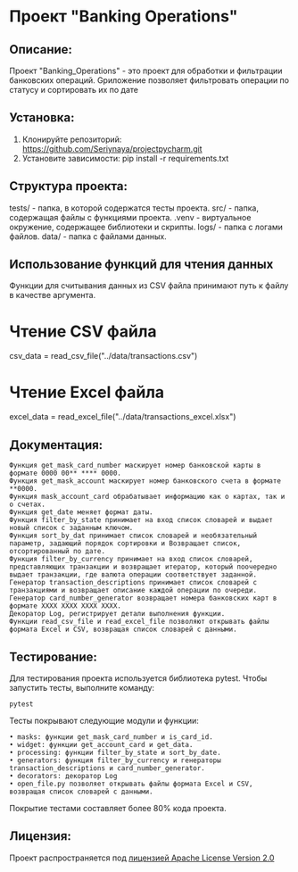 # Проект "Banking Operations"

## Описание:

Проект "Banking_Operations" - это проект для обработки и фильтрации банковских операций. Gриложение позволяет фильтровать операции по статусу и сортировать их по дате

## Установка:

1. Клонируйте репозиторий:
https://github.com/Seriynaya/projectpycharm.git
2. Установите зависимости:
pip install -r requirements.txt

## Структура проекта:

tests/ - папка, в которой содержатся тесты проекта.
src/ - папка, содержащая файлы с функциями проекта.
.venv - виртуальное окружение, содержащее библиотеки и скрипты.
logs/ - папка с логами файлов.
data/ - папка с файлами данных.

## Использование функций для чтения данных

Функции для считывания данных из CSV файла принимают путь к файлу в качестве аргумента.

# Чтение CSV файла
csv_data = read_csv_file("../data/transactions.csv")

# Чтение Excel файла
excel_data = read_excel_file("../data/transactions_excel.xlsx")

## Документация:

    Функция get_mask_card_number маскирует номер банковской карты в формате 0000 00** **** 0000.
    Функция get_mask_account маскирует номер банковского счета в формате **0000.
    Функция mask_account_card обрабатывает информацию как о картах, так и о счетах.
    Функция get_date меняет формат даты.
    Функция filter_by_state принимает на вход список словарей и выдает новый список с заданным ключом.
    Функция sort_by_dat принимает список словарей и необязательный параметр, задающий порядок сортировки и Возвращает список, отсортированный по дате. 
    Функция filter_by_currency принимает на вход список словарей, представляющих транзакции и возвращает итератор, который поочередно выдает транзакции, где валюта операции соответствует заданной.
    Генератор transaction_descriptions принимает список словарей с транзакциями и возвращает описание каждой операции по очереди.
    Генератор card_number_generator возвращает номера банковских карт в формате XXXX XXXX XXXX XXXX.
    Декоратор Log, регистрирует детали выполнения функции.
    Функции read_csv_file и read_excel_file позволяют открывать файлы формата Excel и CSV, возвращая список словарей с данными.

## Тестирование:

Для тестирования проекта используется библиотека pytest. Чтобы запустить тесты, выполните команду:

    pytest

Тесты покрывают следующие модули и функции:

    • masks: функции get_mask_card_number и is_card_id.
    • widget: функции get_account_card и get_data.
    • processing: функции filter_by_state и sort_by_date.
    • generators: функция filter_by_currency и генераторы transaction_descriptions и card_number_generator.
    • decorators: декоратор Log
    • open_file.py позволяет открывать файлы формата Excel и CSV, возвращая список словарей с данными.

Покрытие тестами составляет более 80% кода проекта.

## Лицензия:

Проект распространяется под [ лицензией Apache License Version 2.0 ](LICENSE)